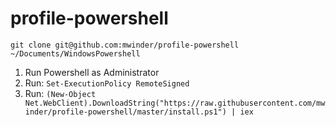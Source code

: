 # profile-powershell

```
git clone git@github.com:mwinder/profile-powershell ~/Documents/WindowsPowershell
```

1. Run Powershell as Administrator
2. Run: `Set-ExecutionPolicy RemoteSigned`
3. Run: `(New-Object Net.WebClient).DownloadString("https://raw.githubusercontent.com/mwinder/profile-powershell/master/install.ps1") | iex`
